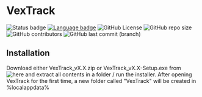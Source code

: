 # VexTrack

![Status badge](https://img.shields.io/badge/Status-Stable-green?style=for-the-badge "Development Status") [![Language badge](https://img.shields.io/badge/Language-C%23_.NET_6.0-inactive?logo=visual-studio&logoColor=ffffff&style=for-the-badge)](https://dotnet.microsoft.com/download/dotnet/6.0 "Language") 
![GitHub License](https://img.shields.io/github/license/BitTim/VexTrack?logo=github&style=for-the-badge "License")
![GitHub repo size](https://img.shields.io/github/repo-size/BitTim/VexTrack?logo=github&style=for-the-badge) ![GitHub contributors](https://img.shields.io/github/contributors/BitTim/VexTrack?logo=github&style=for-the-badge "Contributors") ![GitHub last commit (branch)](https://img.shields.io/github/last-commit/BitTim/VexTrack?logo=github&style=for-the-badge "Last commit")

## Installation
Download either VexTrack_vX.X.zip or VexTrack_vX.X-Setup.exe from ![here](https://github.com/BitTim/VexTrack/releases) and extract all contents in a folder / run the installer. After opening VexTrack for the first time, a new folder called "VexTrack" will be created in %localappdata%
